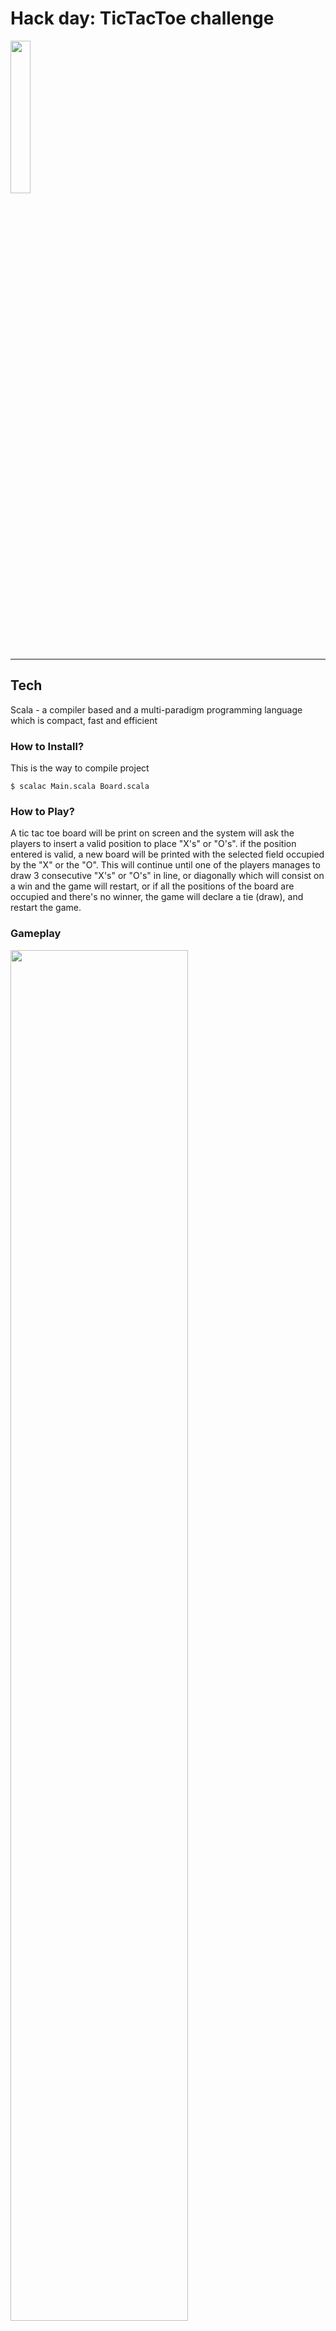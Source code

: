 # Hack day: TicTacToe challenge

<img align="Center" src="https://images-na.ssl-images-amazon.com/images/I/21sQ-B9eNlL.png" width="25%"/>

---

## Tech

Scala - a compiler based and a multi-paradigm programming language which is compact, fast and efficient

### How to Install?

This is the way to compile project

`$ scalac Main.scala Board.scala`

### How to Play?

A tic tac toe board will be print on screen and
the system will ask the players to insert a valid
position to place "X's" or "O's".
if the position entered is valid, a new board will
be printed with the selected field occupied by the "X" or the "O".
This will continue until one of the players manages to
draw 3 consecutive "X's" or "O's" in line, or diagonally
which will consist on a win and the game will restart, or
if all the positions of the board are occupied and there's
no winner, the game will declare a tie (draw), and restart the game.

### Gameplay

<img align="Center" src="https://i.ibb.co/YBSLGkj/p1.jpg" width="75%"/>
<img align="Center" src="https://i.ibb.co/R2H0yzS/p2.jpg" width="75%"/>
<img align="Center" src="https://i.ibb.co/NSNkk9z/p3.jpg" width="75%"/>



## Authors

Jorge Salazar - [Github](https://github.com/jormao) / [Twitter](https://twitter.com/Jormao8)

Christian Suarez - [Github](https://github.com/Thorlak2202) / [Twitter](https://twitter.com/MetaAlchemist)

Sebastián Ocampo - [Github](https://github.com/Darkares23) / [Twitter](https://twitter.com/JuanOcaDev)

Santiago Arboleda Londoño - [Github](https://github.com/monoprosito) / [Twitter](https://twitter.com/msarboledal)

Juan Calle - [Github](https://github.com/johnconnor77) / [Twitter](https://twitter.com/jfcalleh)






